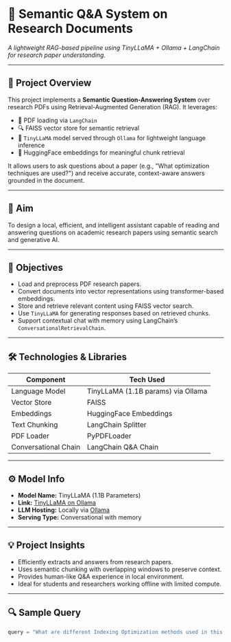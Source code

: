 # 📘 Semantic Q&A System on Research Documents  
*A lightweight RAG-based pipeline using TinyLLaMA + Ollama + LangChain for research paper understanding.*

---

## 🚀 Project Overview

This project implements a **Semantic Question-Answering System** over research PDFs using Retrieval-Augmented Generation (RAG). It leverages:

- 📄 PDF loading via `LangChain`
- 🔍 FAISS vector store for semantic retrieval
- 🤖 `TinyLLaMA` model served through `Ollama` for lightweight language inference
- 🧠 HuggingFace embeddings for meaningful chunk retrieval

It allows users to ask questions about a paper (e.g., "What optimization techniques are used?") and receive accurate, context-aware answers grounded in the document.

---

## 🎯 Aim

To design a local, efficient, and intelligent assistant capable of reading and answering questions on academic research papers using semantic search and generative AI.

---

## 🎯 Objectives

- Load and preprocess PDF research papers.
- Convert documents into vector representations using transformer-based embeddings.
- Store and retrieve relevant content using FAISS vector search.
- Use `TinyLLaMA` for generating responses based on retrieved chunks.
- Support contextual chat with memory using LangChain’s `ConversationalRetrievalChain`.

---

## 🛠️ Technologies & Libraries

| Component       | Tech Used                |
|----------------|--------------------------|
| Language Model  | TinyLLaMA (1.1B params) via Ollama |
| Vector Store    | FAISS                    |
| Embeddings      | HuggingFace Embeddings   |
| Text Chunking   | LangChain Splitter       |
| PDF Loader      | PyPDFLoader              |
| Conversational Chain | LangChain Q&A Chain  |

---

## ⚙️ Model Info

- **Model Name:** TinyLLaMA (1.1B Parameters)
- **Link:** [TinyLLaMA on Ollama](https://ollama.com/library/tinyllama)
- **LLM Hosting:** Locally via [Ollama](https://ollama.com/)
- **Serving Type:** Conversational with memory

---

## 💡 Project Insights

- Efficiently extracts and answers from research papers.
- Uses semantic chunking with overlapping windows to preserve context.
- Provides human-like Q&A experience in local environment.
- Ideal for students and researchers working offline with limited compute.

---

## 🔍 Sample Query

```python
query = "What are different Indexing Optimization methods used in this paper"
